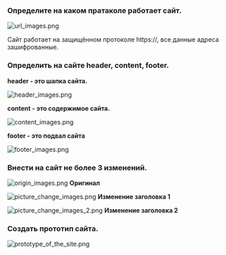 ### Определите на каком пратаколе работает сайт.

![url_images.png](url_images.png)

Сайт работает на защищённом протоколе https://, все данные адреса зашифрованные.

### Определить на сайте header, content, footer.

**header - это шапка сайта.**

![header_images.png](header_images.png)

**content - это содержимое сайта.**

![content_images.png](content_images.png)

**footer - это подвал сайта**

![footer_images.png](footer_images.png)

### Внести на сайт не более 3 изменений.

![origin_images.png](origin_images.png)
**Оригинал**


![picture_change_images.png](picture_change_images.png)
**Изменение заголовка 1**

![picture_change_images_2.png](picture_change_images_2.png)
**Изменение заголовка 2**

### Создать прототип сайта.

![prototype_of_the_site.png](prototype_of_the_site.png)